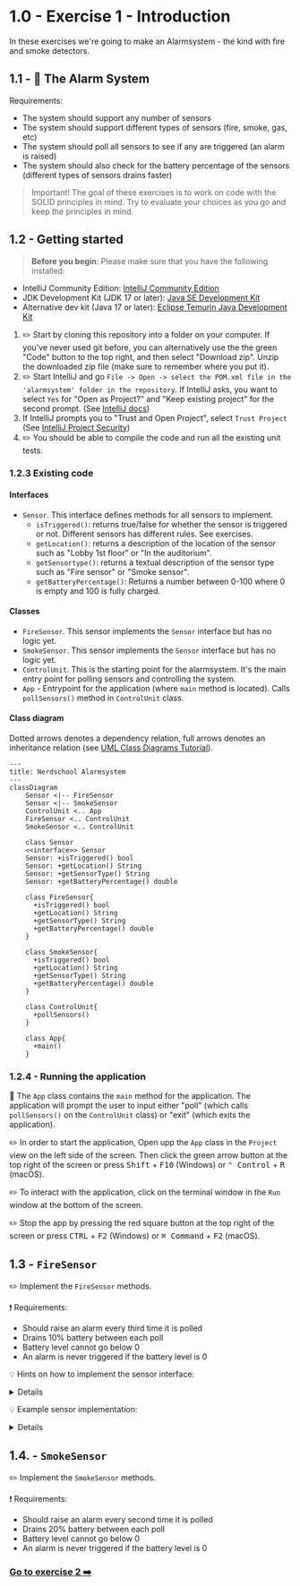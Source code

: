 # 1.0 - Exercise 1 - Introduction

In these exercises we're going to make an Alarmsystem - the kind with fire and smoke detectors.

## 1.1 - :rotating_light: The Alarm System

Requirements:

- The system should support any number of sensors
- The system should support different types of sensors (fire, smoke, gas, etc)
- The system should poll all sensors to see if any are triggered (an alarm is raised)
- The system should also check for the battery percentage of the sensors (different types of sensors drains faster)

> Important! The goal of these exercises is to work on code with the SOLID principles in mind. Try to evaluate your choices as you go and keep the principles in mind.

## 1.2 - Getting started

> **Before you begin**: Please make sure that you have the following installed:

- IntelliJ Community Edition: [IntelliJ Community Edition](https://www.jetbrains.com/idea/download/)
- JDK Development Kit (JDK 17 or later): [Java SE Development Kit](https://www.oracle.com/java/technologies/downloads/)
- Alternative dev kit (Java 17 or later): [Eclipse Temurin Java Development Kit](https://adoptium.net/)

1. :pencil2: Start by cloning this repository into a folder on your computer. If you've never used git before, you can alternatively use the the green "Code" button to the top right, and then select "Download zip". Unzip the downloaded zip file (make sure to remember where you put it).
2. :pencil2: Start IntelliJ and go `File -> Open -> select the POM.xml file in the 'alarmsystem' folder in the repository`. If IntelliJ asks, you want to select `Yes` for "Open as Project?" and "Keep existing project" for the second prompt. (See [IntelliJ docs](https://www.jetbrains.com/help/idea/maven-support.html#maven_import_project_start))
3. If IntelliJ prompts you to "Trust and Open Project", select `Trust Project` (See [IntelliJ Project Security](https://www.jetbrains.com/help/idea/project-security.html))
4. :pencil2: You should be able to compile the code and run all the existing unit tests.

### 1.2.3 Existing code

#### Interfaces

- `Sensor`. This interface defines methods for all sensors to implement.
  - `isTriggered()`: returns true/false for whether the sensor is triggered or not. Different sensors has different rules. See exercises.
  - `getLocation()`: returns a description of the location of the sensor such as "Lobby 1st floor" or "In the auditorium".
  - `getSensortype()`: returns a textual description of the sensor type such as "Fire sensor" or "Smoke sensor".
  - `getBatteryPercentage()`: Returns a number between 0-100 where 0 is empty and 100 is fully charged.

#### Classes

- `FireSensor`. This sensor implements the `Sensor` interface but has no logic yet.
- `SmokeSensor`. This sensor implements the `Sensor` interface but has no logic yet.
- `ControlUnit`. This is the starting point for the alarmsystem. It's the main entry point for polling sensors and controlling the system.
- `App` - Entrypoint for the application (where `main` method is located). Calls `pollSensors()` method in `ControlUnit` class.

#### Class diagram

Dotted arrows denotes a dependency relation, full arrows denotes an inheritance relation (see [UML Class Diagrams Tutorial](https://www.visual-paradigm.com/guide/uml-unified-modeling-language/uml-class-diagram-tutorial/)).

```mermaid
---
title: Nerdschool Alarmsystem
---
classDiagram
    Sensor <|-- FireSensor
    Sensor <|-- SmokeSensor
    ControlUnit <.. App
    FireSensor <.. ControlUnit
    SmokeSensor <.. ControlUnit

    class Sensor
    <<interface>> Sensor
    Sensor: +isTriggered() bool
    Sensor: +getLocation() String
    Sensor: +getSensorType() String
    Sensor: +getBatteryPercentage() double
    
    class FireSensor{
      +isTriggered() bool
      +getLocation() String
      +getSensorType() String
      +getBatteryPercentage() double
    }
    
    class SmokeSensor{
      +isTriggered() bool
      +getLocation() String
      +getSensorType() String
      +getBatteryPercentage() double
    }
    
    class ControlUnit{
      +pollSensors()
    }

    class App{
      +main()
    }
```

### 1.2.4 - Running the application

:book: The `App` class contains the `main` method for the application. The application will prompt the user to input either "poll" (which calls `pollSensors()` on the `ControlUnit` class) or "exit" (which exits the application).

:pencil2: In order to start the application, Open upp the `App` class in the `Project` view on the left side of the screen. Then click the green arrow button at the top right of the screen or press <kbd>Shift</kbd> + <kbd>F10</kbd> (Windows) or <kbd>⌃ Control</kbd> + <kbd>R</kbd> (macOS).

:pencil2: To interact with the application, click on the terminal window in the `Run` window at the bottom of the screen.

:pencil2: Stop the app by pressing the red square button at the top right of the screen or press <kbd>CTRL</kbd> + <kbd>F2</kbd> (Windows) or <kbd>⌘ Command</kbd> + <kbd>F2</kbd> (macOS).

## 1.3 - `FireSensor`

:pencil2: Implement the `FireSensor` methods.

:exclamation: Requirements:

- Should raise an alarm every third time it is polled
- Drains 10% battery between each poll
- Battery level cannot go below 0
- An alarm is never triggered if the battery level is 0

:bulb: Hints on how to implement the sensor interface:
<details>

- Add instance variables for all the get methods
- Add a separate backing field for tracking number of polls
- Increment this number each time the isTriggered method is called
- To implement the trigger logic, use the modulo operator in combination with the tigger count field

</details>

:bulb: Example sensor implementation:
<details>

```java
package nerdschool;

public class NoobSensor implements Sensor {
  private static final int triggerFrequency = 5;
  private int nrOfIsTriggeredCalls = 0;
  private int batteryPercentage = 100;

  public boolean isTriggered() {
    batteryPercentage -= 5;

    nrOfIsTriggeredCalls++;
    return (nrOfIsTriggeredCalls % triggerFrequency == 0);
  }

  public String getLocation() {
    return "Nerdschool HQ";
  }

  public String getSensorType() {
    return "Noob";
  }

  public double getBatteryPercentage() {
    return batteryPercentage;
  }
}
```

</details>

## 1.4. - `SmokeSensor`

:pencil2: Implement the `SmokeSensor` methods.

:exclamation: Requirements:

- Should raise an alarm every second time it is polled
- Drains 20% battery between each poll
- Battery level cannot go below 0
- An alarm is never triggered if the battery level is 0

### [Go to exercise 2 :arrow_right:](../exercise-2/README.md)
